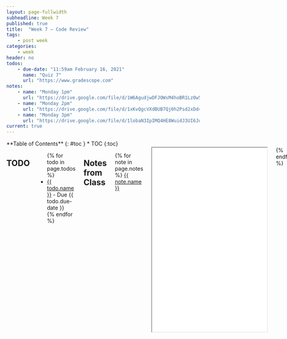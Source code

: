 ```yaml
---
layout: page-fullwidth
subheadline: Week 7
published: true
title:  "Week 7 – Code Review"
tags:
    - post week
categories:
    - week
header: no
todos:
    - due-date: "11:59am February 16, 2021"
      name: "Quiz 7"
      url: "https://www.gradescope.com"
notes:
    - name: "Monday 1pm"
      url: "https://drive.google.com/file/d/1W6AgudjwDFJOWsM4hoBR1Lz0w5bb0ct7"
    - name: "Monday 2pm"
      url: "https://drive.google.com/file/d/1xKvQgcVXdBUB7Qj0h2Psd2xDd4TB-EbW"
    - name: "Monday 3pm"
      url: "https://drive.google.com/file/d/1lobaN3IpIMQ4HE8WuidJ3UI6Ju6wk16J"
current: true
---
```


<div class="row">
<div class="medium-4 medium-push-8 columns" markdown="1">
<div class="panel radius fixed-toc"  data-options="sticky_on:large" markdown="1">
**Table of Contents**
{: #toc }
*  TOC
{:toc}
</div>
</div><!-- /.medium-4.columns -->

<div class="medium-8 medium-pull-4 columns" markdown="1">

## TODO

<ul>
{% for todo in page.todos %}
<li><a href="{{ todo.url }}">{{ todo.name }}</a> - Due {{ todo.due-date }}</li>
{% endfor %}
</ul>

## Notes from Class

{% for note in page.notes %}
<a href="{{ note.url }}">{{ note.name }}</a>
<iframe src="{{ note.url }}/preview" width="640" height="480" allow="autoplay"></iframe>
{% endfor %}

- <a href="https://github.com/ucsd-cse15l-w22/markdown-parse/tree/2pm">Monday 1pm Code</a>
- <a href="https://github.com/ucsd-cse15l-w22/markdown-parse/tree/3pm">Monday 2pm Code</a>
- <a href="https://github.com/ucsd-cse15l-w22/markdown-parse/tree/4pm">Monday 3pm Code</a>


## Lab Tasks

In this lab, you will review another group's code to give feedback, find new
bugs, and learn from each other.

The overall plan for lab is:

1. You will get a link to a repository from another group, download and work on
the code for 30-40 minutes.
2. Half of your group will meet with half of that group to ask questions and
discuss; the other half of your group will stay to answer questions from a group
that's reviewing your code.
3. You'll regroup with your entire group to finalize specific feedback on the
code you are reviewing.

### Part 1 – Initial Review

Your lab tutor will provide you with a link to a repository for another group.

Clone it, and complete the following tasks. For each, document it in your notes
file:

- Run their tests. What was the easiest way to run their tests? What commands
did you use? Did you have any trouble doing this?
- Does your group have any tests that they don't have? Add them and run them. Do
they pass? Make a commit with the newly-added tests.
- Do they have any tests that no one in your group has? Make a note of which ones
in the notes document.
- Choose an example input and trace through the code with that input. In your
trace, build a table with a row for each iteration of the loop (or each loop, if
the group added multiple), showing the value of each variable at the beginning
and end of the loop. You can try doing this by hand, but it may be much more
effective to do it with print statements!

Your goal should be twofold:

1. Come up with at least two issues to report (you'll do this as actual issue
submissions later). For each, include the failure-inducing input and the
symptom; save it in your Google doc for now. For at least one of the issues, try
to fix it.

2. Come up with questions for the group as you do this. For example:
    - Are you unsure why a particular condition works the way it does?
    - Do you think there is a bug in their code?
    - Are you unsure what the purpose of one of the variables is?
    - What are some missing test cases, and why are they important to include?

Write at least 3 questions down in your Google Sheet. You are going to ask these
questions to the other group.

### Part 2 – Discussion

The lab leaders will help reorganize your groups so that half of your group meets
with the group whose code you are reviewing to ask questions, and half of your
group meets with the group that is reviewing _your group's_ code.

Ask the questions you wrote down and **write down the answers**, and discuss
interesting differences you've noticed between your code and the other group's.

### Part 3 – Review, Issues, and Pull Request

Next, you will use what you learned to make suggestions for improvements to the
other team's repository. Submit the two issues you came up with earlier as
Github issues.

Take the time to nicely format these and make them helpful to the team you are
reviewing for. Make sure across your two issues to do the following:

- Go look at their code and link directly to a line you think could be changed
or added to in order to fix an issue (you can click on line numbers in Github to
get a direct link to that line)
- Include a code block with a test file you wrote – it's important to put it in
a code block and not a screenshot so they can easily copy-paste it!
- Include a code block or screenshot of the test failing so you can easily
describe the symptom.
- For at least one of the issues, make sure to suggest a fix.

In all of this communication, remember to be polite, professional, and focus on
giving detail and clear writing. A huge part of the job of a working software
professional or researcher is _accurately communicating about code and system
behavior_. This lab is practice in that, and pull requests/issues are one way
professional engineers do this all the time.



